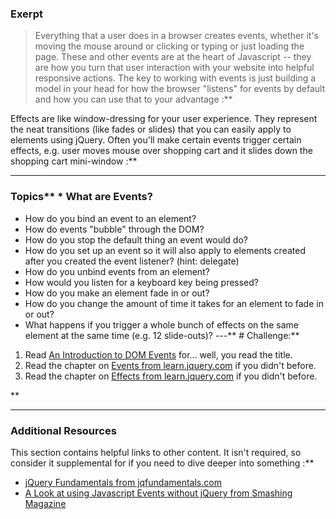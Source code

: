 ### Exerpt
>Everything that a user does in a browser creates events, whether it's moving the mouse around or clicking or typing or just loading the page.  These and other events are at the heart of Javascript -- they are how you turn that user interaction with your website into helpful responsive actions.  The key to working with events is just building a model in your head for how the browser "listens" for events by default and how you can use that to your advantage :**

Effects are like window-dressing for your user experience.  They represent the neat transitions (like fades or slides) that you can easily apply to elements using jQuery.  Often you'll make certain events trigger certain effects, e.g. user moves mouse over shopping cart and it slides down the shopping cart mini-window :**



---


### Topics** * What are Events?
* How do you bind an event to an element?
* How do events "bubble" through the DOM?
* How do you stop the default thing an event would do?
* How do you set up an event so it will also apply to elements created after you created the event listener? (hint: delegate)
* How do you unbind events from an element?
* How would you listen for a keyboard key being pressed?
* How do you make an element fade in or out?
* How do you change the amount of time it takes for an element to fade in or out?
* What happens if you trigger a whole bunch of effects on the same element at the same time (e.g. 12 slide-outs)?
---** # Challenge:** <div class="lesson-content__panel" markdown="1">
1. Read [An Introduction to DOM Events](https://www.smashingmagazine.com/2013/11/an-introduction-to-dom-events/) for... well, you read the title.
2. Read the chapter on [Events from learn.jquery.com](http://learn.jquery.com/events/) if you didn't before.
3. Read the chapter on [Effects from learn.jquery.com](http://learn.jquery.com/effects/) if you didn't before.
</div>** 

---


### Additional Resources
This section contains helpful links to other content. It isn't required, so consider it supplemental for if you need to dive deeper into something :**



* [jQuery Fundamentals from jqfundamentals.com](http://jqfundamentals.com)
* [A Look at using Javascript Events without jQuery from Smashing Magazine](http://coding.smashingmagazine.com/2012/08/17/javascript-events-responding-user/)
